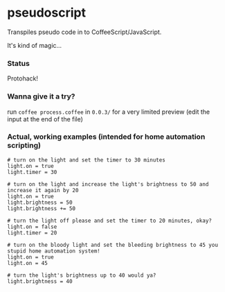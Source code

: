 # pseudoscript #

Transpiles pseudo code in to CoffeeScript/JavaScript.

It's kind of magic...

### Status ###
Protohack!

### Wanna give it a try? ###
run `coffee process.coffee` in `0.0.3/` for a very limited preview (edit the input at the end of the file)

### Actual, working examples (intended for home automation scripting) ###

```
# turn on the light and set the timer to 30 minutes
light.on = true
light.timer = 30

# turn on the light and increase the light's brightness to 50 and increase it again by 20
light.on = true
light.brightness = 50
light.brightness += 50

# turn the light off please and set the timer to 20 minutes, okay?
light.on = false
light.timer = 20

# turn on the bloody light and set the bleeding brightness to 45 you stupid home automation system!
light.on = true
light.on = 45

# turn the light's brightness up to 40 would ya?
light.brightness = 40

```